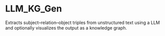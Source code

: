 # LLM_KG_Gen
Extracts subject–relation–object triples from unstructured text using a LLM and optionally visualizes the output as a knowledge graph.
